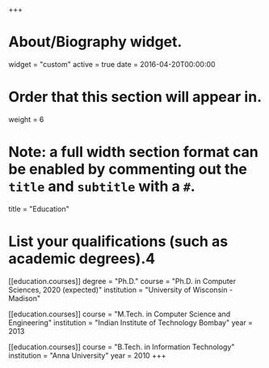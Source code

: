+++
# About/Biography widget.
widget = "custom"
active = true
date = 2016-04-20T00:00:00

# Order that this section will appear in.
weight = 6

# Note: a full width section format can be enabled by commenting out the `title` and `subtitle` with a `#`.
title = "Education"

# List your qualifications (such as academic degrees).4
[[education.courses]]
  degree = "Ph.D."
  course = "Ph.D. in Computer Sciences, 2020 (expected)"
  institution = "University of Wisconsin - Madison"

[[education.courses]]
  course = "M.Tech. in Computer Science and Engineering"
  institution = "Indian Institute of Technology Bombay"
  year = 2013

[[education.courses]]
  course = "B.Tech. in Information Technology"
  institution = "Anna University"
  year = 2010
+++